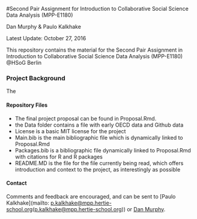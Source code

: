 #Second Pair Assignment for Introduction to Collaborative Social Science Data Analysis (MPP-E1180)

Dan Murphy & Paulo Kalkhake

Latest Update: October 27, 2016

This repository contains the material for the Second Pair Assignment in Introduction to Collaborative Social Science Data Analysis (MPP-E1180) @HSoG Berlin

### Project Background

The 

#### Repository Files
- The final project proposal can be found in Proposal.Rmd.  
- the Data folder contains a file with early OECD data and Github data
- License is a basic MIT license for the project
- Main.bib is the main bibliographic file which is dynamically linked to Proposal.Rmd
- Packages.bib is a bibliographic file dynamically linked to Proposal.Rmd with citations for R and R packages
- README.MD is the file for the file currently being read, which offers introduction and context to the project, as interestingly as possible


#### Contact
Comments and feedback are encouraged, and can be sent to [Paulo Kalkhake](mailto: p.kalkhake@mpp.hertie-school.org(p.kalkhake@mpp.hertie-school.org)) or [Dan Murphy](mailto:d.murphy@mpp.hertie-school.org(d.murphy@mpp.hertie-school.org)).
